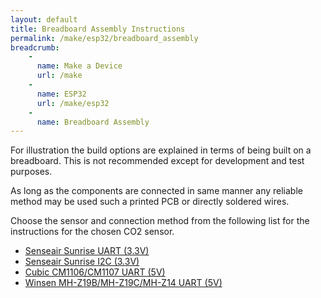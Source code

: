 ```yaml
---
layout: default
title: Breadboard Assembly Instructions
permalink: /make/esp32/breadboard_assembly
breadcrumb:
    - 
      name: Make a Device
      url: /make
    - 
      name: ESP32
      url: /make/esp32
    -
      name: Breadboard Assembly
---
```


For illustration the build options are explained in terms of being built on a breadboard. This is not recommended except for development and test purposes. 

As long as the components are connected in same manner any reliable method may be used such a printed PCB or directly soldered wires.

Choose the sensor and connection method from the following list for the instructions for the chosen CO2 sensor.
- [Senseair Sunrise UART (3.3V)](/make/esp32/breadboard_assembly/senseair/sunrise-uart) 
- [Senseair Sunrise I2C (3.3V)](/make/esp32/breadboard_assembly/senseair/sunrise-i2c)
- [Cubic CM1106/CM1107 UART (5V)](/make/esp32/breadboard_assembly/cubic/CM110x-uart)
- [Winsen MH-Z19B/MH-Z19C/MH-Z14 UART (5V)](/make/esp32/breadboard_assembly/winsen/MHZ1x)